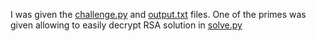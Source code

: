 I was given the [challenge.py](challenge.py) and [output.txt](output.txt) files.
One of the primes was given allowing to easily decrypt RSA solution in [solve.py](solve.py)
